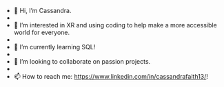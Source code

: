 - 👋 Hi, I’m Cassandra.
- 
- 👀 I’m interested in XR and using coding to help make a more accessible world for everyone.
- 
- 🌱 I’m currently learning SQL!
- 
- 💞️ I’m looking to collaborate on passion projects.
- 
- 📫 How to reach me: https://www.linkedin.com/in/cassandrafaith13/!

<!---
CassFaith13/CassFaith13 is a ✨ special ✨ repository because its `README.md` (this file) appears on your GitHub profile.
You can click the Preview link to take a look at your changes.
--->

